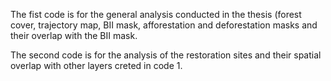 The fist code is for the general analysis conducted in the thesis (forest cover, trajectory map, BII mask, afforestation and deforestation masks and 
their overlap with the BII mask.

The second code is for the analysis of the restoration sites and their spatial overlap with other layers creted in code 1. 
